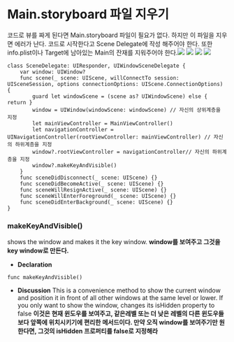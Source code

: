 # Main.storyboard 파일 지우기
코드로 뷰를 짜게 된다면 Main.storyboard 파일이 필요가 없다. 하지만 이 파일을 지우면 에러가 난다. 코드로 시작한다고 Scene Delegate에 작성 해주어야 한다. 또한 info.plist이나 Target에 남아있는 Main의 잔재를 지워주어야 한다.![](https://i.imgur.com/BK6WBjf.png)
![](https://i.imgur.com/TPk3ZKP.png)
![](https://i.imgur.com/xjn0BZq.png)
![](https://i.imgur.com/X9rFeOs.png)
```swift=
class SceneDelegate: UIResponder, UIWindowSceneDelegate {
    var window: UIWindow?
    func scene(_ scene: UIScene, willConnectTo session: UISceneSession, options connectionOptions: UIScene.ConnectionOptions) {
        guard let windowScene = (scene as? UIWindowScene) else { return }
        window = UIWindow(windowScene: windowScene) // 자신의 상위계층을 지정
        let mainViewController = MainViewController()
        let navigationController = UINavigationController(rootViewController: mainViewController) // 자신의 하위계층을 지정
        window?.rootViewController = navigationController// 자신의 하위계층을 지정
        window?.makeKeyAndVisible()
    }
    func sceneDidDisconnect(_ scene: UIScene) {}
    func sceneDidBecomeActive(_ scene: UIScene) {}
    func sceneWillResignActive(_ scene: UIScene) {}
    func sceneWillEnterForeground(_ scene: UIScene) {}
    func sceneDidEnterBackground(_ scene: UIScene) {}
}
```

### makeKeyAndVisible()
shows the window and makes it the key window.
**window를 보여주고 그것을 key window로 만든다.**

- **Declaration**
```swift=
func makeKeyAndVisible()
```
- **Discussion**
This is a convenience method to show the current window and position it in front of all other windows at the same level or lower. If you only want to show the window, changes its isHidden property to false
**이것은 현재 윈도우를 보여주고, 같은레벨 또는 더 낮은 레벨의 다른 윈도우들보다 앞쪽에 위치시키기에 편리한 메서드이다. 만약 오직 window를 보여주기만 원한다면, 그것의 isHidden 프로퍼티를 false로 지정해라**
